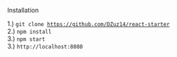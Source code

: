 Installation

1.) <code>git clone https://github.com/DZuz14/react-starter</code> <br>
2.) <code>npm install</code> <br>
3.) <code>npm start</code> <br>
3.) <code>http://localhost:8080</code>

